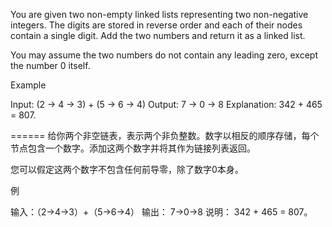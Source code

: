 You are given two non-empty linked lists representing two non-negative integers. The digits are stored in reverse order and each of their nodes contain a single digit. Add the two numbers and return it as a linked list.

You may assume the two numbers do not contain any leading zero, except the number 0 itself.

Example

Input: (2 -> 4 -> 3) + (5 -> 6 -> 4)
Output: 7 -> 0 -> 8
Explanation: 342 + 465 = 807.


======
给你两个非空链表，表示两个非负整数。数字以相反的顺序存储，每个节点包含一个数字。添加这两个数字并将其作为链接列表返回。

您可以假定这两个数字不包含任何前导零，除了数字0本身。

例

输入：（2→4→3）+（5→6→4）
 输出： 7→0→8
 说明： 342 + 465 = 807。
